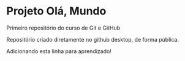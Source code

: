 # Projeto Olá, Mundo

 Primeiro repositório do curso de Git e GitHub

 Repositório criado diretamente no github desktop, de forma pública.
 
 Adicionando esta linha para aprendizado!
